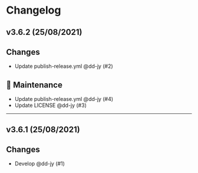 # Changelog

## v3.6.2 (25/08/2021)
## Changes
- Update publish-release.yml @dd-jy (#2)

## 🔧 Maintenance

- Update publish-release.yml @dd-jy (#4)
- Update LICENSE @dd-jy (#3)

---

## v3.6.1 (25/08/2021)
## Changes
- Develop @dd-jy (#1)
